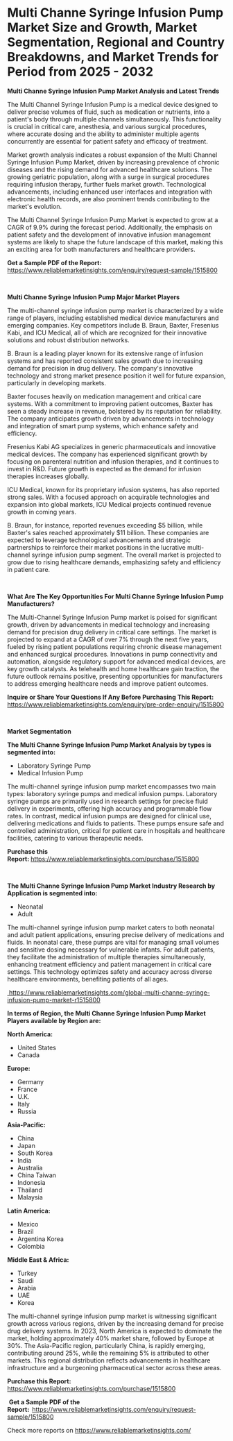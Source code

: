 <p><h1>Multi Channe Syringe Infusion Pump Market Size and Growth, Market Segmentation, Regional and Country Breakdowns, and Market Trends for Period from 2025 -  2032</h1></p><p><strong>Multi Channe Syringe Infusion Pump Market Analysis and Latest Trends</strong></p>
<p><p>The Multi Channel Syringe Infusion Pump is a medical device designed to deliver precise volumes of fluid, such as medication or nutrients, into a patient's body through multiple channels simultaneously. This functionality is crucial in critical care, anesthesia, and various surgical procedures, where accurate dosing and the ability to administer multiple agents concurrently are essential for patient safety and efficacy of treatment.</p><p>Market growth analysis indicates a robust expansion of the Multi Channel Syringe Infusion Pump Market, driven by increasing prevalence of chronic diseases and the rising demand for advanced healthcare solutions. The growing geriatric population, along with a surge in surgical procedures requiring infusion therapy, further fuels market growth. Technological advancements, including enhanced user interfaces and integration with electronic health records, are also prominent trends contributing to the market's evolution.</p><p>The Multi Channel Syringe Infusion Pump Market is expected to grow at a CAGR of 9.9% during the forecast period. Additionally, the emphasis on patient safety and the development of innovative infusion management systems are likely to shape the future landscape of this market, making this an exciting area for both manufacturers and healthcare providers.</p></p>
<p><strong>Get a Sample PDF of the Report:&nbsp;</strong> <a href="https://www.reliablemarketinsights.com/enquiry/request-sample/1515800?utm_campaign=3523&utm_medium=2&utm_source=Github&utm_content=ia&utm_term=29032025&utm_id=multi-channe-syringe-infusion-pump">https://www.reliablemarketinsights.com/enquiry/request-sample/1515800</a></p>
<p>&nbsp;</p>
<p><strong>Multi Channe Syringe Infusion Pump Major Market Players</strong></p>
<p><p>The multi-channel syringe infusion pump market is characterized by a wide range of players, including established medical device manufacturers and emerging companies. Key competitors include B. Braun, Baxter, Fresenius Kabi, and ICU Medical, all of which are recognized for their innovative solutions and robust distribution networks.</p><p>B. Braun is a leading player known for its extensive range of infusion systems and has reported consistent sales growth due to increasing demand for precision in drug delivery. The company's innovative technology and strong market presence position it well for future expansion, particularly in developing markets.</p><p>Baxter focuses heavily on medication management and critical care systems. With a commitment to improving patient outcomes, Baxter has seen a steady increase in revenue, bolstered by its reputation for reliability. The company anticipates growth driven by advancements in technology and integration of smart pump systems, which enhance safety and efficiency.</p><p>Fresenius Kabi AG specializes in generic pharmaceuticals and innovative medical devices. The company has experienced significant growth by focusing on parenteral nutrition and infusion therapies, and it continues to invest in R&D. Future growth is expected as the demand for infusion therapies increases globally.</p><p>ICU Medical, known for its proprietary infusion systems, has also reported strong sales. With a focused approach on acquirable technologies and expansion into global markets, ICU Medical projects continued revenue growth in coming years.</p><p>B. Braun, for instance, reported revenues exceeding $5 billion, while Baxter's sales reached approximately $11 billion. These companies are expected to leverage technological advancements and strategic partnerships to reinforce their market positions in the lucrative multi-channel syringe infusion pump segment. The overall market is projected to grow due to rising healthcare demands, emphasizing safety and efficiency in patient care.</p></p>
<p>&nbsp;</p>
<p><strong>What Are The Key Opportunities For Multi Channe Syringe Infusion Pump Manufacturers?</strong></p>
<p><p>The Multi-Channel Syringe Infusion Pump market is poised for significant growth, driven by advancements in medical technology and increasing demand for precision drug delivery in critical care settings. The market is projected to expand at a CAGR of over 7% through the next five years, fueled by rising patient populations requiring chronic disease management and enhanced surgical procedures. Innovations in pump connectivity and automation, alongside regulatory support for advanced medical devices, are key growth catalysts. As telehealth and home healthcare gain traction, the future outlook remains positive, presenting opportunities for manufacturers to address emerging healthcare needs and improve patient outcomes.</p></p>
<p><strong>Inquire or Share Your Questions If Any Before Purchasing This Report:</strong> <a href="https://www.reliablemarketinsights.com/enquiry/pre-order-enquiry/1515800?utm_campaign=3523&utm_medium=2&utm_source=Github&utm_content=ia&utm_term=29032025&utm_id=multi-channe-syringe-infusion-pump">https://www.reliablemarketinsights.com/enquiry/pre-order-enquiry/1515800</a></p>
<p>&nbsp;</p>
<p><strong>Market Segmentation</strong></p>
<p><strong>The Multi Channe Syringe Infusion Pump Market Analysis by types is segmented into:</strong></p>
<p><ul><li>Laboratory Syringe Pump</li><li>Medical Infusion Pump</li></ul></p>
<p><p>The multi-channel syringe infusion pump market encompasses two main types: laboratory syringe pumps and medical infusion pumps. Laboratory syringe pumps are primarily used in research settings for precise fluid delivery in experiments, offering high accuracy and programmable flow rates. In contrast, medical infusion pumps are designed for clinical use, delivering medications and fluids to patients. These pumps ensure safe and controlled administration, critical for patient care in hospitals and healthcare facilities, catering to various therapeutic needs.</p></p>
<p><strong>Purchase this Report:&nbsp;</strong><a href="https://www.reliablemarketinsights.com/purchase/1515800?utm_campaign=3523&utm_medium=2&utm_source=Github&utm_content=ia&utm_term=29032025&utm_id=multi-channe-syringe-infusion-pump">https://www.reliablemarketinsights.com/purchase/1515800</a></p>
<p>&nbsp;</p>
<p><strong>The Multi Channe Syringe Infusion Pump Market Industry Research by Application is segmented into:</strong></p>
<p><ul><li>Neonatal</li><li>Adult</li></ul></p>
<p><p>The multi-channel syringe infusion pump market caters to both neonatal and adult patient applications, ensuring precise delivery of medications and fluids. In neonatal care, these pumps are vital for managing small volumes and sensitive dosing necessary for vulnerable infants. For adult patients, they facilitate the administration of multiple therapies simultaneously, enhancing treatment efficiency and patient management in critical care settings. This technology optimizes safety and accuracy across diverse healthcare environments, benefiting patients of all ages.</p></p>
<p><a href="https://www.reliablemarketinsights.com/global-multi-channe-syringe-infusion-pump-market-r1515800?utm_campaign=3523&utm_medium=2&utm_source=Github&utm_content=ia&utm_term=29032025&utm_id=multi-channe-syringe-infusion-pump">&nbsp;https://www.reliablemarketinsights.com/global-multi-channe-syringe-infusion-pump-market-r1515800</a></p>
<p><strong>In terms of Region, the Multi Channe Syringe Infusion Pump Market Players available by Region are:</strong></p>
<p>
    <p> <strong> North America: </strong>
        <ul>
            <li>United States</li>
            <li>Canada</li>
        </ul>
        </p> 
    <p> <strong> Europe: </strong>
        <ul>
            <li>Germany</li>
            <li>France</li>
            <li>U.K.</li>
            <li>Italy</li>
            <li>Russia</li>
        </ul>
        </p> 
    <p> <strong> Asia-Pacific: </strong>
        <ul>
            <li>China</li>
            <li>Japan</li>
            <li>South Korea</li>
            <li>India</li>
            <li>Australia</li>
            <li>China Taiwan</li>
            <li>Indonesia</li>
            <li>Thailand</li>
            <li>Malaysia</li>
        </ul>
        </p> 
    <p> <strong> Latin America: </strong>
        <ul>
            <li>Mexico</li>
            <li>Brazil</li>
            <li>Argentina Korea</li>
            <li>Colombia</li>
        </ul>
        </p> 
    <p> <strong> Middle East & Africa: </strong>
        <ul>
            <li>Turkey</li>
            <li>Saudi</li>
            <li>Arabia</li>
            <li>UAE</li>
            <li>Korea</li>
        </ul>
    </p>
    </p>
<p><p>The multi-channel syringe infusion pump market is witnessing significant growth across various regions, driven by the increasing demand for precise drug delivery systems. In 2023, North America is expected to dominate the market, holding approximately 40% market share, followed by Europe at 30%. The Asia-Pacific region, particularly China, is rapidly emerging, contributing around 25%, while the remaining 5% is attributed to other markets. This regional distribution reflects advancements in healthcare infrastructure and a burgeoning pharmaceutical sector across these areas.</p></p>
<p><strong>Purchase this Report: </strong><a href="https://www.reliablemarketinsights.com/purchase/1515800?utm_campaign=3523&utm_medium=2&utm_source=Github&utm_content=ia&utm_term=29032025&utm_id=multi-channe-syringe-infusion-pump">https://www.reliablemarketinsights.com/purchase/1515800</a></p>
<p>&nbsp;<strong>Get a Sample PDF of the Report:&nbsp;&nbsp;</strong><a href="https://www.reliablemarketinsights.com/enquiry/request-sample/1515800?utm_campaign=3523&utm_medium=2&utm_source=Github&utm_content=ia&utm_term=29032025&utm_id=multi-channe-syringe-infusion-pump">https://www.reliablemarketinsights.com/enquiry/request-sample/1515800</a></p>
<p><strong></strong></p>
<p>Check more reports on <a href="https://www.reliablemarketinsights.com/?utm_campaign=3523&utm_medium=2&utm_source=Github&utm_content=ia&utm_term=29032025&utm_id=multi-channe-syringe-infusion-pump">https://www.reliablemarketinsights.com/</a></p>